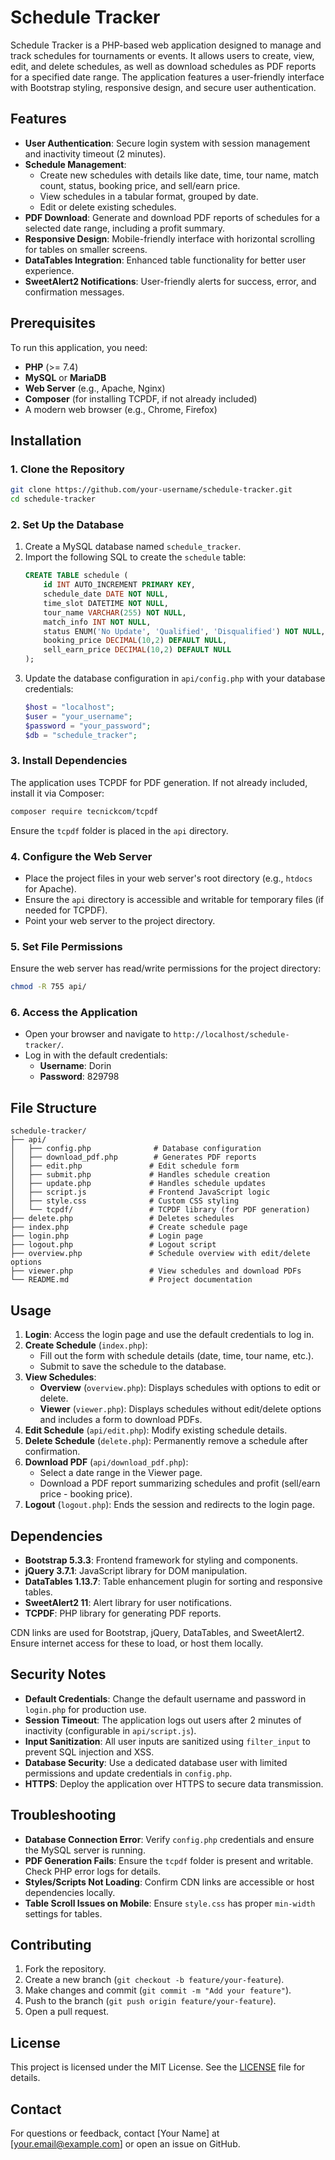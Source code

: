 # Schedule Tracker

Schedule Tracker is a PHP-based web application designed to manage and track schedules for tournaments or events. It allows users to create, view, edit, and delete schedules, as well as download schedules as PDF reports for a specified date range. The application features a user-friendly interface with Bootstrap styling, responsive design, and secure user authentication.

## Features
- **User Authentication**: Secure login system with session management and inactivity timeout (2 minutes).
- **Schedule Management**:
  - Create new schedules with details like date, time, tour name, match count, status, booking price, and sell/earn price.
  - View schedules in a tabular format, grouped by date.
  - Edit or delete existing schedules.
- **PDF Download**: Generate and download PDF reports of schedules for a selected date range, including a profit summary.
- **Responsive Design**: Mobile-friendly interface with horizontal scrolling for tables on smaller screens.
- **DataTables Integration**: Enhanced table functionality for better user experience.
- **SweetAlert2 Notifications**: User-friendly alerts for success, error, and confirmation messages.

## Prerequisites
To run this application, you need:
- **PHP** (>= 7.4)
- **MySQL** or **MariaDB**
- **Web Server** (e.g., Apache, Nginx)
- **Composer** (for installing TCPDF, if not already included)
- A modern web browser (e.g., Chrome, Firefox)

## Installation

### 1. Clone the Repository
```bash
git clone https://github.com/your-username/schedule-tracker.git
cd schedule-tracker
```

### 2. Set Up the Database
1. Create a MySQL database named `schedule_tracker`.
2. Import the following SQL to create the `schedule` table:
   ```sql
   CREATE TABLE schedule (
       id INT AUTO_INCREMENT PRIMARY KEY,
       schedule_date DATE NOT NULL,
       time_slot DATETIME NOT NULL,
       tour_name VARCHAR(255) NOT NULL,
       match_info INT NOT NULL,
       status ENUM('No Update', 'Qualified', 'Disqualified') NOT NULL,
       booking_price DECIMAL(10,2) DEFAULT NULL,
       sell_earn_price DECIMAL(10,2) DEFAULT NULL
   );
   ```
3. Update the database configuration in `api/config.php` with your database credentials:
   ```php
   $host = "localhost";
   $user = "your_username";
   $password = "your_password";
   $db = "schedule_tracker";
   ```

### 3. Install Dependencies
The application uses TCPDF for PDF generation. If not already included, install it via Composer:
```bash
composer require tecnickcom/tcpdf
```
Ensure the `tcpdf` folder is placed in the `api` directory.

### 4. Configure the Web Server
- Place the project files in your web server's root directory (e.g., `htdocs` for Apache).
- Ensure the `api` directory is accessible and writable for temporary files (if needed for TCPDF).
- Point your web server to the project directory.

### 5. Set File Permissions
Ensure the web server has read/write permissions for the project directory:
```bash
chmod -R 755 api/
```

### 6. Access the Application
- Open your browser and navigate to `http://localhost/schedule-tracker/`.
- Log in with the default credentials:
  - **Username**: Dorin
  - **Password**: 829798

## File Structure
```
schedule-tracker/
├── api/
│   ├── config.php              # Database configuration
│   ├── download_pdf.php        # Generates PDF reports
│   ├── edit.php               # Edit schedule form
│   ├── submit.php             # Handles schedule creation
│   ├── update.php             # Handles schedule updates
│   ├── script.js              # Frontend JavaScript logic
│   ├── style.css              # Custom CSS styling
│   └── tcpdf/                 # TCPDF library (for PDF generation)
├── delete.php                 # Deletes schedules
├── index.php                  # Create schedule page
├── login.php                  # Login page
├── logout.php                 # Logout script
├── overview.php               # Schedule overview with edit/delete options
├── viewer.php                 # View schedules and download PDFs
└── README.md                  # Project documentation
```

## Usage
1. **Login**: Access the login page and use the default credentials to log in.
2. **Create Schedule** (`index.php`):
   - Fill out the form with schedule details (date, time, tour name, etc.).
   - Submit to save the schedule to the database.
3. **View Schedules**:
   - **Overview** (`overview.php`): Displays schedules with options to edit or delete.
   - **Viewer** (`viewer.php`): Displays schedules without edit/delete options and includes a form to download PDFs.
4. **Edit Schedule** (`api/edit.php`): Modify existing schedule details.
5. **Delete Schedule** (`delete.php`): Permanently remove a schedule after confirmation.
6. **Download PDF** (`api/download_pdf.php`):
   - Select a date range in the Viewer page.
   - Download a PDF report summarizing schedules and profit (sell/earn price - booking price).
7. **Logout** (`logout.php`): Ends the session and redirects to the login page.

## Dependencies
- **Bootstrap 5.3.3**: Frontend framework for styling and components.
- **jQuery 3.7.1**: JavaScript library for DOM manipulation.
- **DataTables 1.13.7**: Table enhancement plugin for sorting and responsive tables.
- **SweetAlert2 11**: Alert library for user notifications.
- **TCPDF**: PHP library for generating PDF reports.

CDN links are used for Bootstrap, jQuery, DataTables, and SweetAlert2. Ensure internet access for these to load, or host them locally.

## Security Notes
- **Default Credentials**: Change the default username and password in `login.php` for production use.
- **Session Timeout**: The application logs out users after 2 minutes of inactivity (configurable in `api/script.js`).
- **Input Sanitization**: All user inputs are sanitized using `filter_input` to prevent SQL injection and XSS.
- **Database Security**: Use a dedicated database user with limited permissions and update credentials in `config.php`.
- **HTTPS**: Deploy the application over HTTPS to secure data transmission.

## Troubleshooting
- **Database Connection Error**: Verify `config.php` credentials and ensure the MySQL server is running.
- **PDF Generation Fails**: Ensure the `tcpdf` folder is present and writable. Check PHP error logs for details.
- **Styles/Scripts Not Loading**: Confirm CDN links are accessible or host dependencies locally.
- **Table Scroll Issues on Mobile**: Ensure `style.css` has proper `min-width` settings for tables.

## Contributing
1. Fork the repository.
2. Create a new branch (`git checkout -b feature/your-feature`).
3. Make changes and commit (`git commit -m "Add your feature"`).
4. Push to the branch (`git push origin feature/your-feature`).
5. Open a pull request.

## License
This project is licensed under the MIT License. See the [LICENSE](LICENSE) file for details.

## Contact
For questions or feedback, contact [Your Name] at [your.email@example.com] or open an issue on GitHub.